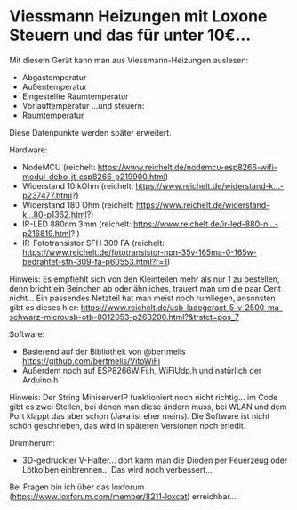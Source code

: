 
# Viessmann Heizungen mit Loxone Steuern und das für unter 10€...

Mit diesem Gerät kann man aus Viessmann-Heizungen auslesen: 
- Abgastemperatur
- Außentemperatur
- Eingestellte Raumtemperatur
- Vorlauftemperatur
...und steuern:
- Raumtemperatur

Diese Datenpunkte werden später erweitert. 

Hardware:
- NodeMCU (reichelt: https://www.reichelt.de/nodemcu-esp8266-wifi-modul-debo-jt-esp8266-p219900.html)
- Widerstand 10 kOhm (reichelt: https://www.reichelt.de/widerstand-k...-p237477.html?)
- Widerstand 180 Ohm (reichelt: https://www.reichelt.de/widerstand-k...80-p1362.html?)
- IR-LED 880nm 3mm (reichelt: https://www.reichelt.de/ir-led-880-n...-p216819.html? )
- IR-Fototransistor SFH 309 FA (reichelt: https://www.reichelt.de/fototransistor-npn-35v-165ma-0-165w-bedrahtet-sfh-309-fa-p60553.html?r=1)

Hinweis:
Es empfiehlt sich von den Kleinteilen mehr als nur 1 zu bestellen, denn bricht ein Beinchen ab oder ähnliches, trauert man um die paar Cent nicht... Ein passendes Netzteil hat man meist noch rumliegen, ansonsten gibt es dieses hier: https://www.reichelt.de/usb-ladegeraet-5-v-2500-ma-schwarz-microusb-otb-8012053-p263200.html?&trstct=pos_7

Software:
- Basierend auf der Bibliothek von @bertmelis https://github.com/bertmelis/VitoWiFi
- Außerdem noch auf ESP8266WiFi.h, WiFiUdp.h und natürlich der Arduino.h

Hinweis: Der String MiniserverIP funktioniert noch nicht richtig... im Code gibt es zwei Stellen, bei denen man diese ändern muss, bei WLAN und dem Port klappt das aber schon (Java ist eher meins). Die Software ist nicht schön geschrieben, das wird in späteren Versionen noch erledit.

Drumherum: 
- 3D-gedruckter V-Halter... dort kann man die Dioden per Feuerzeug oder Lötkolben einbrennen... Das wird noch verbessert... 


Bei Fragen bin ich über das loxforum (https://www.loxforum.com/member/8211-loxcat) erreichbar... 
